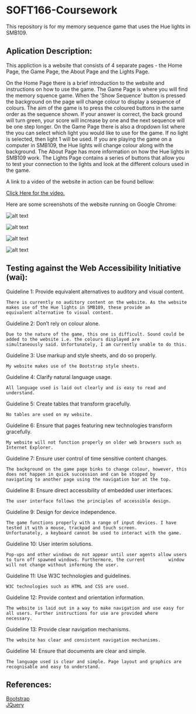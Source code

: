 # SOFT166-Coursework
This repository is for my memory sequence game that uses the Hue lights in SMB109.

## Aplication Description:
This appliction is a website that consists of 4 separate pages - the Home Page, the Game Page, the About Page and the Lights Page.

On the Home Page there is a brief introduction to the website and instructions on how to use the game.
The Game Page is where you will find the memory squence game. When the 'Show Sequence' button is pressed the background on the page will 
change colour to display a sequence of colours. The aim of the game is to press the coloured buttons in the same order as the sequence shown.
If your answer is correct, the back ground will turn green, your score will increase by one and the next sequence will be one step longer.
On the Game Page there is also a dropdown list where the you can select which light you would like to use for the game. If no light is selected,
then light 1 will be used. If you are playing the game on a computer in SMB109, the Hue lights will change colour along with the background.
The About Page has more information on how the Hue lights in SMB109 work.
The Lights Page contains a series of buttons that allow you to test your connection to the lights and look at the different colours used in the game.

A link to a video of the website in action can be found bellow:

[Click Here for the video.](https://youtu.be/MesXOH4N1ac)

Here are some screenshots of the website running on Google Chrome:

![alt text](https://i.imgur.com/SquCBiI.jpg)

![alt text](https://i.imgur.com/8UWPLRj.png)

![alt text](https://i.imgur.com/NwHhDyU.jpg)

![alt text](https://i.imgur.com/2hiwlc3.jpg)


## Testing against the Web Accessibility Initiative (wai):

Guideline 1: Provide equivalent alternatives to auditory and visual content.

	There is currently no auditory content on the website. As the website makes use of the Hue lights in SMB109, these provide an           equivalent alternative to visual content.

Guideline 2: Don’t rely on colour alone.

	Due to the nature of the game, this one is difficult. Sound could be added to the website i.e. the colours displayed are                 simultaneously said. Unfortunately, I am currently unable to do this.

Guideline 3: Use markup and style sheets, and do so properly.

	My website makes use of the Bootstrap style sheets.
  
Guideline 4: Clarify natural language usage.

	All language used is laid out clearly and is easy to read and understand.

Guideline 5: Create tables that transform gracefully.

	No tables are used on my website.

Guideline 6: Ensure that pages featuring new technologies transform gracefully.

	My website will not function properly on older web browsers such as Internet Explorer.

Guideline 7: Ensure user control of time sensitive content changes.

	The background on the game page binks to change colour, however, this does not happen in quick succession and can be stopped by         navigating to another page using the navigation bar at the top.

Guideline 8: Ensure direct accessibility of embedded user interfaces.

	The user interface follows the principles of accessible design.

Guideline 9: Design for device independence.

	The game functions properly with a range of input devices. I have tested it with a mouse, trackpad and touch screen. 			Unfortunately, a keyboard cannot be used to interact with the game.

Guideline 10: User interim solutions.

	Pop-ups and other windows do not appear until user agents allow users to turn off spawned windows. Furthermore, the current 		window will not change without informing the user.

Guideline 11: Use W3C technologies and guidelines.

	W3C technologies such as HTML and CSS are used.

Guideline 12: Provide context and orientation information.

	The website is laid out in a way to make navigation and use easy for all users. Further instructions for use are provided where         necessary.

Guideline 13: Provide clear navigation mechanisms.

	The website has clear and consistent navigation mechanisms.

Guideline 14: Ensure that documents are clear and simple.

	The language used is clear and simple. Page layout and graphics are recognisable and easy to understand. 


## References:
[Bootstrap](https://getbootstrap.com/)
</br>
[JQuery](https://jquery.com/)
